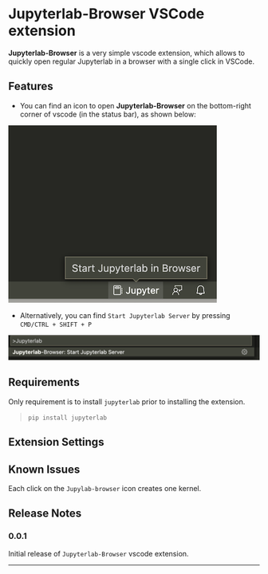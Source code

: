 # Jupyterlab-Browser VSCode extension

**Jupyterlab-Browser** is a very simple vscode extension, which allows to quickly open regular Jupyterlab in a browser with a single click in VSCode. 

## Features

* You can find an icon to open **Jupyterlab-Browser** on the bottom-right corner of vscode (in the status bar), as shown below:


![Find jupyterlab1](images/find_jupyterlab_browser1.png)


* Alternatively, you can find `Start Jupyterlab Server` by pressing `CMD/CTRL + SHIFT + P`

![Find jupyterlab2](images/find_jupyterlab_browser2.png)


## Requirements

Only requirement is to install `jupyterlab` prior to installing the extension.

> `pip install jupyterlab`

## Extension Settings


## Known Issues

Each click on the `Jupylab-browser` icon creates one kernel.

## Release Notes


### 0.0.1

Initial release of `Jupyterlab-Browser` vscode extension.


-----------------------------------------------------------------------------------------------------------

